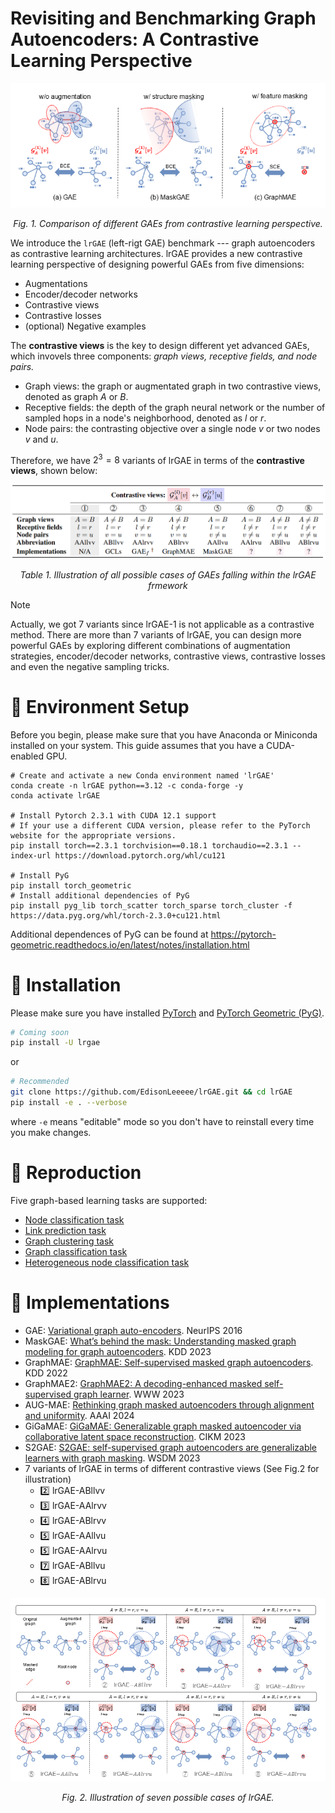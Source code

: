 # Revisiting and Benchmarking Graph Autoencoders: A Contrastive Learning Perspective

<p align="center"> <img src="./imgs/comparison.png" /> <p align="center"><em>Fig. 1. Comparison of different GAEs from contrastive learning perspective.</em></p>

We introduce the `lrGAE` (left-rigt GAE) benchmark --- graph autoencoders as contrastive learning architectures. lrGAE provides a new contrastive learning perspective of designing powerful GAEs from five dimensions:
+ Augmentations
+ Encoder/decoder networks
+ Contrastive views
+ Contrastive losses
+ (optional) Negative examples

The **contrastive views** is the key to design different yet advanced GAEs, which invovels three components: *graph views, receptive fields, and node pairs.*

+ Graph views: the graph or augmentated graph in two contrastive views, denoted as graph $A$ or $B$.
+ Receptive fields: the depth of the graph neural network or the number of sampled hops in a node's neighborhood, denoted as $l$ or $r$.
+ Node pairs: the contrasting objective over a single node $v$ or two nodes $v$ and $u$.

Therefore, we have $2^3=8$ variants of lrGAE in terms of the **contrastive views**, shown below:

<p align="center"> <img src="./imgs/cases_table.png" /> <p align="center"><em>Table 1. Illustration of all possible cases of GAEs falling within the lrGAE frmework</em></p>

> [!NOTE]
> Actually, we got 7 variants since lrGAE-1 is not applicable as a contrastive method. 
> There are more than 7 variants of lrGAE, you can design more powerful GAEs by exploring different combinations of augmentation strategies, encoder/decoder networks, contrastive views, contrastive losses and even the negative sampling tricks.

# 💫 Environment Setup

Before you begin, please make sure that you have Anaconda or Miniconda installed on your system. This guide assumes that you have a CUDA-enabled GPU.

```shell
# Create and activate a new Conda environment named 'lrGAE'
conda create -n lrGAE python==3.12 -c conda-forge -y
conda activate lrGAE

# Install Pytorch 2.3.1 with CUDA 12.1 support
# If your use a different CUDA version, please refer to the PyTorch website for the appropriate versions.
pip install torch==2.3.1 torchvision==0.18.1 torchaudio==2.3.1 --index-url https://download.pytorch.org/whl/cu121

# Install PyG
pip install torch_geometric
# Install additional dependencies of PyG
pip install pyg_lib torch_scatter torch_sparse torch_cluster -f https://data.pyg.org/whl/torch-2.3.0+cu121.html
```
Additional dependences of PyG can be found at https://pytorch-geometric.readthedocs.io/en/latest/notes/installation.html

# 🚀 Installation
Please make sure you have installed [PyTorch](https://pytorch.org) and [PyTorch Geometric (PyG)](https://pytorch-geometric.readthedocs.io/en/latest/notes/installation.html).


```bash
# Coming soon
pip install -U lrgae
```

or

```bash
# Recommended
git clone https://github.com/EdisonLeeeee/lrGAE.git && cd lrGAE
pip install -e . --verbose
```

where `-e` means "editable" mode so you don't have to reinstall every time you make changes.

# 📍 Reproduction
Five graph-based learning tasks are supported:

+ [Node classification task](./examples/node_classification)
+ [Link prediction task](./examples/link_prediction)
+ [Graph clustering task](./examples/graph_clustering)
+ [Graph classification task](./examples/graph_classification)
+ [Heterogeneous node classification task](./examples/hetero_node_classification)

# 👀 Implementations


+ GAE: [Variational graph auto-encoders](https://arxiv.org/abs/1611.07308). NeurIPS 2016 
+ MaskGAE: [What’s behind the mask: Understanding masked graph modeling for graph autoencoders](https://arxiv.org/abs/2205.10053). KDD 2023
+ GraphMAE: [GraphMAE: Self-supervised masked graph autoencoders](https://arxiv.org/abs/2205.10803). KDD 2022
+ GraphMAE2: [GraphMAE2: A decoding-enhanced masked self-supervised graph learner](https://arxiv.org/abs/2304.04779). WWW 2023
+ AUG-MAE: [Rethinking graph masked autoencoders through alignment and uniformity](https://arxiv.org/abs/2402.07225). AAAI 2024
+ GiGaMAE: [GiGaMAE: Generalizable graph masked autoencoder via collaborative latent space reconstruction](https://arxiv.org/abs/2308.09663). CIKM 2023
+ S2GAE: [S2GAE: self-supervised graph autoencoders are generalizable learners with graph masking](https://dl.acm.org/doi/10.1145/3539597.3570404). WSDM 2023
+ 7 variants of lrGAE in terms of different contrastive views (See Fig.2 for illustration)
    + 2️⃣ lrGAE-ABllvv
    + 3️⃣ lrGAE-AAlrvv
    + 4️⃣ lrGAE-ABlrvv
    + 5️⃣ lrGAE-AAllvu
    + 5️⃣ lrGAE-AAlrvu
    + 7️⃣ lrGAE-ABllvu
    + 8️⃣ lrGAE-ABlrvu
 
<p align="center"> <img src="./imgs/cases.png" /> <p align="center"><em>Fig. 2. Illustration of seven possible cases of lrGAE.</em></p>
